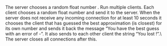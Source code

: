 The server chooses a random float number <SRF>. Run multiple clients. Each client chooses a random float number <CRF> and send it to the server. When the server does not receive any incoming connection for at least 10 seconds it chooses the client that has guessed the best approximation (is closest) for its own number and sends it back the message “You have the best guess with an error of <SRV>-<CRF>”. It also sends to each other client the string “You lost !”.\ 
  The server closes all connections after this.
